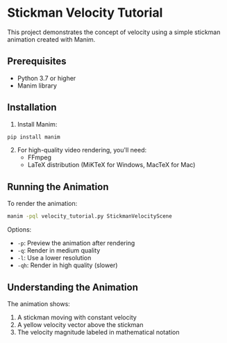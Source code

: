 # Stickman Velocity Tutorial

This project demonstrates the concept of velocity using a simple stickman animation created with Manim.

## Prerequisites

- Python 3.7 or higher
- Manim library

## Installation

1. Install Manim:

```bash
pip install manim
```

2. For high-quality video rendering, you'll need:
   - FFmpeg
   - LaTeX distribution (MiKTeX for Windows, MacTeX for Mac)

## Running the Animation

To render the animation:

```bash
manim -pql velocity_tutorial.py StickmanVelocityScene
```

Options:

- `-p`: Preview the animation after rendering
- `-q`: Render in medium quality
- `-l`: Use a lower resolution
- `-qh`: Render in high quality (slower)

## Understanding the Animation

The animation shows:

1. A stickman moving with constant velocity
2. A yellow velocity vector above the stickman
3. The velocity magnitude labeled in mathematical notation
